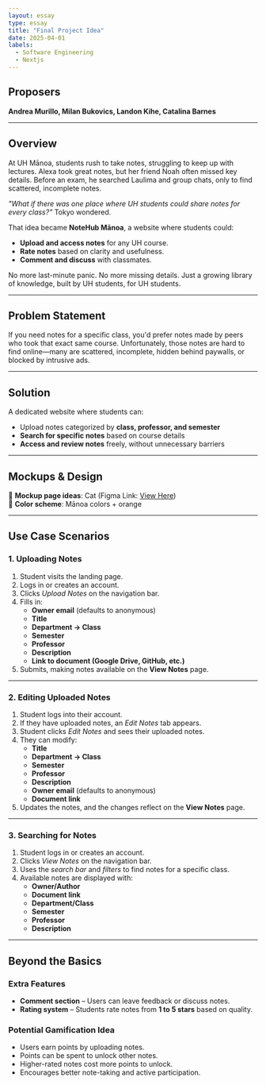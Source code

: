 ```yaml
---
layout: essay
type: essay
title: "Final Project Idea"
date: 2025-04-01
labels:
  - Software Engineering
  - Nextjs
---
```


## **Proposers**  
**Andrea Murillo, Milan Bukovics, Landon Kihe, Catalina Barnes**  

---

## **Overview**  
At UH Mānoa, students rush to take notes, struggling to keep up with lectures. Alexa took great notes, but her friend Noah often missed key details. Before an exam, he searched Laulima and group chats, only to find scattered, incomplete notes.  

*"What if there was one place where UH students could share notes for every class?"*  Tokyo wondered.  

That idea became **NoteHub Mānoa**, a website where students could:  
- **Upload and access notes** for any UH course.  
- **Rate notes** based on clarity and usefulness.  
- **Comment and discuss** with classmates.  

No more last-minute panic. No more missing details. Just a growing library of knowledge, built by UH students, for UH students.  

---

## **Problem Statement**  
If you need notes for a specific class, you'd prefer notes made by peers who took that exact same course. Unfortunately, those notes are hard to find online—many are scattered, incomplete, hidden behind paywalls, or blocked by intrusive ads.  

---

## **Solution**  
A dedicated website where students can:  
-  Upload notes categorized by **class, professor, and semester**  
-  **Search for specific notes** based on course details  
-  **Access and review notes** freely, without unnecessary barriers  

---

## **Mockups & Design**  
🔹 **Mockup page ideas**: Cat (Figma Link: [View Here](https://www.figma.com/design/gn3wSQTofguqx5eSH5CgOW/ICS-314-Final?node-id=0-1&t=IWbqS3XHm6WedC8J-1))  
🔹 **Color scheme**: Mānoa colors + orange  

---

## **Use Case Scenarios**  

### **1. Uploading Notes**  
1. Student visits the landing page.  
2. Logs in or creates an account.  
3. Clicks *Upload Notes* on the navigation bar.  
4. Fills in:  
   - **Owner email** (defaults to anonymous)  
   - **Title**  
   - **Department → Class**  
   - **Semester**  
   - **Professor**  
   - **Description**  
   - **Link to document (Google Drive, GitHub, etc.)**  
5. Submits, making notes available on the **View Notes** page.  

---

### **2. Editing Uploaded Notes**  
1. Student logs into their account.  
2. If they have uploaded notes, an *Edit Notes* tab appears.  
3. Student clicks *Edit Notes* and sees their uploaded notes.  
4. They can modify:  
   - **Title**  
   - **Department → Class**  
   - **Semester**  
   - **Professor**  
   - **Description**  
   - **Owner email** (defaults to anonymous)  
   - **Document link**  
5. Updates the notes, and the changes reflect on the **View Notes** page.  

---

### **3. Searching for Notes**  
1. Student logs in or creates an account.  
2. Clicks *View Notes* on the navigation bar.  
3. Uses the *search bar* and *filters* to find notes for a specific class.  
4. Available notes are displayed with:  
   - **Owner/Author**  
   - **Document link**  
   - **Department/Class**  
   - **Semester**  
   - **Professor**  
   - **Description**  

---

## **Beyond the Basics**  

### **Extra Features**  
-  **Comment section** – Users can leave feedback or discuss notes.  
-  **Rating system** – Students rate notes from **1 to 5 stars** based on quality.  

### **Potential Gamification Idea**  
- Users earn points by uploading notes.  
- Points can be spent to unlock other notes.  
- Higher-rated notes cost more points to unlock.  
- Encourages better note-taking and active participation.  